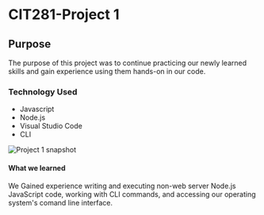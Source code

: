 # CIT281-Project 1 

## Purpose
The purpose of this project was to continue practicing our newly learned skills and gain experience using them hands-on in our code.


### Technology Used
- Javascript
- Node.js
- Visual Studio Code
- CLI

![Project 1 snapshot](https://github.com/Ileana10/CIT281-Project-1/assets/169213876/2fab843b-1156-483a-b5c5-f605a4d03d18)


#### What we learned
We Gained experience writing and executing non-web server Node.js JavaScript code, working with CLI commands, and accessing our operating system's comand line interface.

